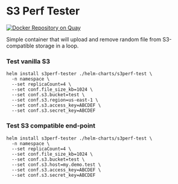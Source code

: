 # S3 Perf Tester
[![Docker Repository on Quay](https://quay.io/repository/slukasik/s3perf-tester/status "Docker Repository on Quay")](https://quay.io/repository/slukasik/s3perf-tester)

Simple container that will upload and remove random file from S3-compatible storage in a loop.

### Test vanilla S3
``` shell
helm install s3perf-tester ./helm-charts/s3perf-test \
  -n namespace \
  --set replicaCount=4 \
  --set conf.file_size_kb=1024 \
  --set conf.s3.bucket=test \
  --set conf.s3.region=us-east-1 \
  --set conf.s3.access_key=ABCDEF \
  --set conf.s3.secret_key=ABCDEF
```

### Test S3 compatible end-point
``` shell
helm install s3perf-tester ./helm-charts/s3perf-test \
  -n namespace \
  --set replicaCount=4 \
  --set conf.file_size_kb=1024 \
  --set conf.s3.bucket=test \
  --set conf.s3.host=my.demo.test \
  --set conf.s3.access_key=ABCDEF \
  --set conf.s3.secret_key=ABCDEF
```
